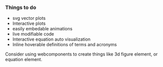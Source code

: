 <h3>Things to do</h3>
<ul>
  <li>svg vector plots</li>
  <li>Interactive plots</li>
  <li> easily embedable animations</li>
  <li>live modifiable code</li>
  <li> Interactive equation auto visualization</li>
  <li> Inline hoverable definitions of terms and acronyms</li>
</ul>

Consider using webcomponents to create things like 3d figure element, or equation element.
